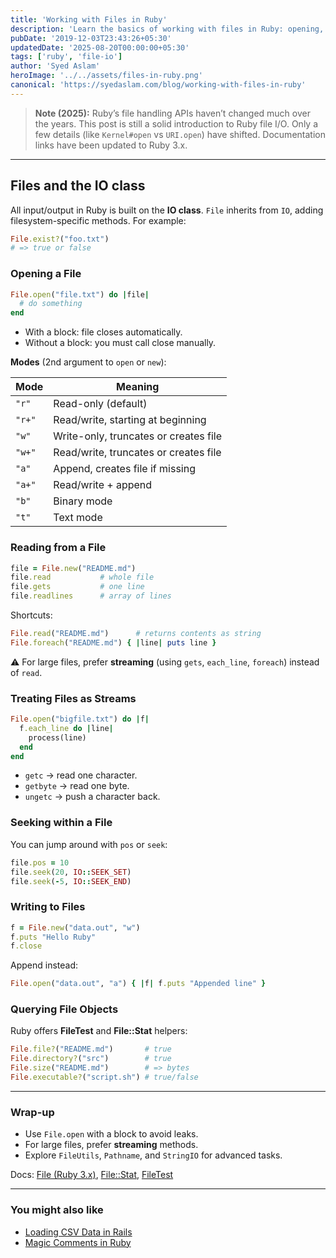 ```yaml
---
title: 'Working with Files in Ruby'
description: 'Learn the basics of working with files in Ruby: opening, reading, writing, streaming, and querying file objects efficiently.'
pubDate: '2019-12-03T23:43:26+05:30'
updatedDate: '2025-08-20T00:00:00+05:30'
tags: ['ruby', 'file-io']
author: 'Syed Aslam'
heroImage: '../../assets/files-in-ruby.png'
canonical: 'https://syedaslam.com/blog/working-with-files-in-ruby'
---
```


> **Note (2025):**
> Ruby’s file handling APIs haven’t changed much over the years. This post is still a solid introduction to Ruby file I/O. Only a few details (like `Kernel#open` vs `URI.open`) have shifted. Documentation links have been updated to Ruby 3.x.

---

## Files and the IO class

All input/output in Ruby is built on the **IO class**. `File` inherits from `IO`, adding filesystem-specific methods. For example:

```ruby
File.exist?("foo.txt")
# => true or false
```

### Opening a File

```ruby
File.open("file.txt") do |file|
  # do something
end
```

- With a block: file closes automatically.
- Without a block: you must call close manually.

**Modes** (2nd argument to `open` or `new`):

| Mode   | Meaning                               |
| ------ | ------------------------------------- |
| `"r"`  | Read-only (default)                   |
| `"r+"` | Read/write, starting at beginning     |
| `"w"`  | Write-only, truncates or creates file |
| `"w+"` | Read/write, truncates or creates file |
| `"a"`  | Append, creates file if missing       |
| `"a+"` | Read/write + append                   |
| `"b"`  | Binary mode                           |
| `"t"`  | Text mode                             |

### Reading from a File

```ruby
file = File.new("README.md")
file.read           # whole file
file.gets           # one line
file.readlines      # array of lines
```

Shortcuts:

```ruby
File.read("README.md")      # returns contents as string
File.foreach("README.md") { |line| puts line }
```

⚠️ For large files, prefer **streaming** (using `gets`, `each_line`, `foreach`) instead of `read`.

### Treating Files as Streams

```ruby
File.open("bigfile.txt") do |f|
  f.each_line do |line|
    process(line)
  end
end
```

- `getc` → read one character.
- `getbyte` → read one byte.
- `ungetc` → push a character back.

### Seeking within a File

You can jump around with `pos` or `seek`:

```ruby
file.pos = 10
file.seek(20, IO::SEEK_SET)
file.seek(-5, IO::SEEK_END)
```

### Writing to Files

```ruby
f = File.new("data.out", "w")
f.puts "Hello Ruby"
f.close
```

Append instead:

```ruby
File.open("data.out", "a") { |f| f.puts "Appended line" }
```

### Querying File Objects

Ruby offers **FileTest** and **File::Stat** helpers:

```ruby
File.file?("README.md")       # true
File.directory?("src")        # true
File.size("README.md")        # => bytes
File.executable?("script.sh") # true/false
```

---

### Wrap-up

- Use `File.open` with a block to avoid leaks.
- For large files, prefer **streaming** methods.
- Explore `FileUtils`, `Pathname`, and `StringIO` for advanced tasks.

Docs: [File (Ruby 3.x)](https://ruby-doc.org/core/File.html), [File::Stat](https://ruby-doc.org/core/File/Stat.html), [FileTest](https://ruby-doc.org/core/FileTest.html)

---

### You might also like

- [Loading CSV Data in Rails](/blog/loading-csv-data-in-rails-then-vs-now)
- [Magic Comments in Ruby](/blog/magic-comments-in-ruby)
